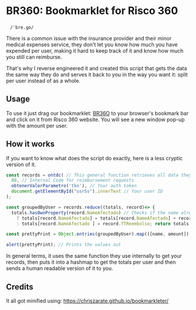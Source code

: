# BR360: Bookmarklet for Risco 360
`ㅤ/ˈbre.ɡo/ ㅤ`

There is a common issue with the insurance provider and their minor medical expenses service, they don't let you know how much you have expended per user, making it hard to keep track of it and know how much you still can reimburse.

That's why I reverse engineered it and created this script that gets the data the same way they do and serves it back to you in the way you want it: split per user instead of as a whole.

## Usage

To use it just drag our bookmarklet: <a href="javascript:%22use%20strict%22;void%20function(){const%20a=ontdc(80,obtenerValorParametro(%22tkn%22),document.getElementById(%22usrSs%22).innerText),b=a.reduce((a,b)=%3E(a[b.NameAfectado]=a.hasOwnProperty(b.NameAfectado)%3Fa[b.NameAfectado]+b.TTReembolso:b.TTReembolso,a),{}),c=Object.entries(b).map(a=%3E{let[b,c]=a;return`${b}:%20$${c.toFixed(2)}`}).join(%22\n%22);alert(c)}();">BR36O</a> to your browser's bookmark bar and click on it from Risco 360 website. You will see a new window pop-up with the amount per user.

## How it works

If you want to know what does the script do exactly, here is a less cryptic version of it.

```javascript
const records = ontdc( // This general function retrieves all data they need depending on the parameters
  80, // Internal Code for reimbursement requests
  obtenerValorParametro('tkn'), // Your auth token
  document.getElementById("usrSs").innerText // Your user ID
);

const groupedByUser = records.reduce((totals, record)=> {
  totals.hasOwnProperty(record.NameAfectado) // Checks if the name already exists
    ? totals[record.NameAfectado] = totals[record.NameAfectado] + record.TTReembolso // So it adds the current value to the accumulated
    : totals[record.NameAfectado ] = record.TTReembolso; return totals; },{}); // Otherwise, it creates the new record

const prettyPrint = Object.entries(groupedByUser).map(([name, amount]) => `${name}: $${ amount.toFixed(2) }`).join('\n'); // Stores the data with the format: "NAME: $AMOUNT" with a new line in between

alert(prettyPrint); // Prints the values out
```

In general terms, it uses the same function they use internally to get your records, then puts it into a hashmap to get the totals per user and then sends a human readable version of it to you.

## Credits

It all got minified using: https://chriszarate.github.io/bookmarkleter/
